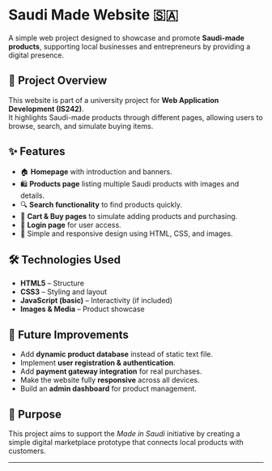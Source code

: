 # Saudi Made Website 🇸🇦

A simple web project designed to showcase and promote **Saudi-made products**, supporting local businesses and entrepreneurs by providing a digital presence.

## 📌 Project Overview
This website is part of a university project for **Web Application Development (IS242)**.  
It highlights Saudi-made products through different pages, allowing users to browse, search, and simulate buying items.

## ✨ Features
- 🏠 **Homepage** with introduction and banners.
- 🛍️ **Products page** listing multiple Saudi products with images and details.
- 🔍 **Search functionality** to find products quickly.
- 🛒 **Cart & Buy pages** to simulate adding products and purchasing.
- 🔑 **Login page** for user access.
- 🎨 Simple and responsive design using HTML, CSS, and images.

## 🛠️ Technologies Used
- **HTML5** – Structure  
- **CSS3** – Styling and layout  
- **JavaScript (basic)** – Interactivity (if included)  
- **Images & Media** – Product showcase

## 🚀 Future Improvements
- Add **dynamic product database** instead of static text file.  
- Implement **user registration & authentication**.  
- Add **payment gateway integration** for real purchases.  
- Make the website fully **responsive** across all devices.  
- Build an **admin dashboard** for product management.  

## 🎯 Purpose
This project aims to support the *Made in Saudi* initiative by creating a simple digital marketplace prototype that connects local products with customers.

---
